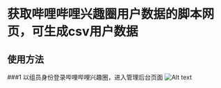 # 获取哔哩哔哩兴趣圈用户数据的脚本网页，可生成csv用户数据
## 使用方法
###1 以组员身份登录哔哩哔哩兴趣圈，进入管理后台页面
![Alt text](http://ww2.sinaimg.cn/mw690/97772645jw1f5jzjtinlhj21400m7jvj.jpg)
